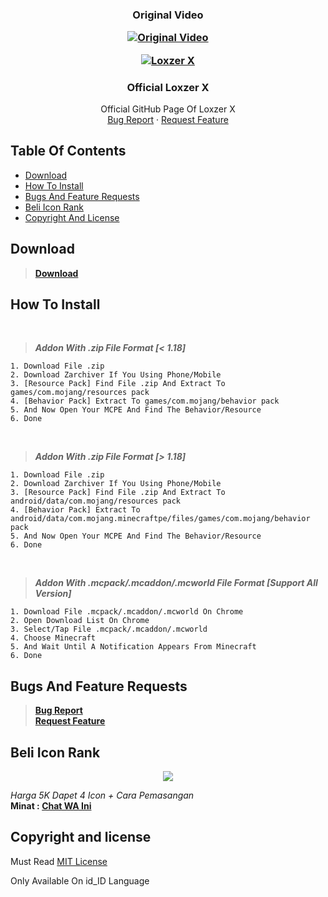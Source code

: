 <!--Semua Data Dibuat Oleh Ytb: Loxzer X-->

<p align="center">
  <h3 align="center"> Original Video
    </h>
    <div align="center">

  <a href="https://youtu.be/"><img src="https://img.youtube.com/vi//0.jpg" alt="Original Video"></a>

</div>
    </p>
    
<p align="center">
  <a href="http://www.youtube.com/c/LoxzerX">
    <img src="https://encrypted-tbn0.gstatic.com/images?q=tbn:ANd9GcRl7M1_b8XV_s6S4ejHA5RTnRI12Ul2qs05cuj4GFRFtcTs_fp4blsscKGT&s=10" alt="Loxzer X" class="GeneratedImage">
  </a>

  <h3 align="center">Official Loxzer X</h3>

  <p align="center">
    Official GitHub Page Of Loxzer X
    <br>
    <a href="https://github.com/LoxzerX/RealTime-Addon/issues">Bug Report</a>
    ·
    <a href="https://github.com/LoxzerX/RealTime-Addon/pulls">Request Feature</a>
  </p>
</p>


## Table Of Contents

- [Download](#download)
- [How To Install](#how-to-install)
- [Bugs And Feature Requests](#bugs-and-feature-requests)
- [Beli Icon Rank](#beli-icon-rank)
- [Copyright And License](#copyright-and-license)




## Download

> **[Download](https://apkadmin.com/bkyq85d95npv/RealTime_MCPE_1.18_.mcaddon.html)**


## How To Install
<br />

> ***Addon With .zip File Format [< 1.18]***
```text
1. Download File .zip
2. Download Zarchiver If You Using Phone/Mobile
3. [Resource Pack] Find File .zip And Extract To games/com.mojang/resources pack
4. [Behavior Pack] Extract To games/com.mojang/behavior pack
5. And Now Open Your MCPE And Find The Behavior/Resource
6. Done
```

<br/>

> ***Addon With .zip File Format [> 1.18]***
```text
1. Download File .zip
2. Download Zarchiver If You Using Phone/Mobile
3. [Resource Pack] Find File .zip And Extract To android/data/com.mojang/resources pack
4. [Behavior Pack] Extract To android/data/com.mojang.minecraftpe/files/games/com.mojang/behavior pack
5. And Now Open Your MCPE And Find The Behavior/Resource
6. Done
```

<br />

> ***Addon With .mcpack/.mcaddon/.mcworld File Format [Support All Version]***
```text
1. Download File .mcpack/.mcaddon/.mcworld On Chrome
2. Open Download List On Chrome
3. Select/Tap File .mcpack/.mcaddon/.mcworld
4. Choose Minecraft
5. And Wait Until A Notification Appears From Minecraft
6. Done
```

## Bugs And Feature Requests

> **[Bug Report](https://github.com/LoxzerX/RealTime-Addon/issues)** <br />
> **[Request Feature](https://github.com/LoxzerX/RealTime-Addon/ulls)**

## Beli Icon Rank
<p align="center">
  <a href="https://wa.me/6281217435667?text=%23beli-icon-rank">
      <img src="https://images.app.goo.gl/HSn9HHwNxTd62Tzr9">
    </a>
  </p>

_Harga 5K Dapet 4 Icon + Cara Pemasangan_<br />
**Minat : [Chat WA Ini](https://wa.me/6281217435667?text=%23beli-icon-rank)**

## Copyright and license

Must Read [MIT License](https://github.com/LoxzerX/RealTime-Addon/blob/data/LICENSE.md)
<p>Only Available On id_ID Language</p>

